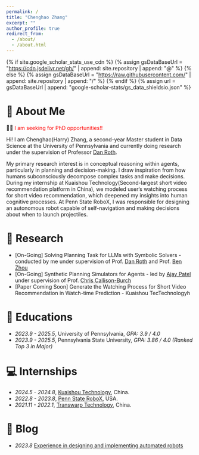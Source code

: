 ```yaml
---
permalink: /
title: "Chenghao Zhang"
excerpt: ""
author_profile: true
redirect_from: 
  - /about/
  - /about.html
---
```


{% if site.google_scholar_stats_use_cdn %}
{% assign gsDataBaseUrl = "https://cdn.jsdelivr.net/gh/" | append: site.repository | append: "@" %}
{% else %}
{% assign gsDataBaseUrl = "https://raw.githubusercontent.com/" | append: site.repository | append: "/" %}
{% endif %}
{% assign url = gsDataBaseUrl | append: "google-scholar-stats/gs_data_shieldsio.json" %}

<span class='anchor' id='about-me'></span>
# 👋 About Me
📡📡 <span style="color:red;">I am seeking for PhD opportunities!!</span> 

Hi! I am Chenghao(Harry) Zhang, a second-year Master student in Data Science at the University of Pennsylvania and currently doing research under the supervision of Professor [Dan Roth](https://www.cis.upenn.edu/~danroth/). 

My primary research interest is in conceptual reasoning within agents, particularly in planning and decision-making. I draw inspiration from how humans subconsciously decompose complex tasks and make decisions. During my internship at Kuaishou Technology(Second-largest short video recommendation platform in China), we modeled user‘s watching process for short video recommendation, which deepened my insights into human cognitive processes. At Penn State RoboX, I was responsible for designing an autonomous robot capable of self-navigation and making decisions about when to launch projectiles. 

<!-- My research interest includes neural machine translation and computer vision. I have published more than 100 papers at the top international AI conferences with total <a href='https://scholar.google.com/citations?user=DhtAFkwAAAAJ'>google scholar citations <strong><span id='total_cit'>260000+</span></strong></a> (You can also use google scholar badge <a href='https://scholar.google.com/citations?user=DhtAFkwAAAAJ'><img src="https://img.shields.io/endpoint?url={{ url | url_encode }}&logo=Google%20Scholar&labelColor=f6f6f6&color=9cf&style=flat&label=citations"></a>). -->


<!-- # 📖 Educations
### University of Pennsylvania <span style="font-size: 1.0em;">*(Sep. 2023 – Expected May 2025)*</span>
**M.S. in Data Science**  
*GPA: 3.9 / 4.0*


### Pennsylvania State University <span style="font-size: 1.0em;">*(Sep. 2019 – May 2023)*</span>
**B.S. in Data Science(Computational Data Science Track); Minor in Mathematics**   
*GPA: 3.86 / 4.0 (Ranked Top 3 in Major)* -->


# 🤖 Research
- [On-Going] Solving Planning Task for LLMs with Symbolic Solvers - conducted by me under supervision of Prof. [Dan Roth](https://www.cis.upenn.edu/~danroth/) and Prof. [Ben Zhou](http://xuanyu.me/)
- [On-Going] Synthetic Planning Simulators for Agents - led by [Ajay Patel](https://ajayp.app/) under supervision of Prof. [Chris Callison-Burch](https://www.cis.upenn.edu/~ccb/)
- [Paper Coming Soon] Generate the Watching Process for Short Video Recommendation in Watch-time Prediction - Kuaishou TecTechnologyh

# 📖 Educations
- *2023.9 - 2025.5*, University of Pennsylvania, *GPA: 3.9 / 4.0*
- *2023.9 - 2025.5*, Pennsylvania State University, *GPA: 3.86 / 4.0 (Ranked Top 3 in Major)*

# 💻 Internships
- *2024.5 - 2024.8*, [Kuaishou Technology](https://www.kuaishou.com/en), China.
- *2022.8 - 2023.8*, [Penn State RoboX](https://sites.psu.edu/robox/), USA.
- *2021.11 - 2022.1*, [Transwarp Technology](https://www.transwarp.cn/en), China.

# 📝 Blog
- *2023.8* [Experience in designing and implementing automated robots]()

<!-- # 🔥 News
- *2022.02*: &nbsp;🎉🎉 Lorem ipsum dolor sit amet, consectetur adipiscing elit. Vivamus ornare aliquet ipsum, ac tempus justo dapibus sit amet. 
- *2022.02*: &nbsp;🎉🎉 Lorem ipsum dolor sit amet, consectetur adipiscing elit. Vivamus ornare aliquet ipsum, ac tempus justo dapibus sit amet.  -->

<!-- # 📝 Publications 

<div class='paper-box'><div class='paper-box-image'><div><div class="badge">CVPR 2016</div><img src='images/500x300.png' alt="sym" width="100%"></div></div>
<div class='paper-box-text' markdown="1">

[Deep Residual Learning for Image Recognition](https://openaccess.thecvf.com/content_cvpr_2016/papers/He_Deep_Residual_Learning_CVPR_2016_paper.pdf)

**Kaiming He**, Xiangyu Zhang, Shaoqing Ren, Jian Sun

[**Project**](https://scholar.google.com/citations?view_op=view_citation&hl=zh-CN&user=DhtAFkwAAAAJ&citation_for_view=DhtAFkwAAAAJ:ALROH1vI_8AC) <strong><span class='show_paper_citations' data='DhtAFkwAAAAJ:ALROH1vI_8AC'></span></strong>
- Lorem ipsum dolor sit amet, consectetur adipiscing elit. Vivamus ornare aliquet ipsum, ac tempus justo dapibus sit amet. 
</div>
</div>

- [Lorem ipsum dolor sit amet, consectetur adipiscing elit. Vivamus ornare aliquet ipsum, ac tempus justo dapibus sit amet](https://github.com), A, B, C, **CVPR 2020**

# 🎖 Honors and Awards
- *2021.10* Lorem ipsum dolor sit amet, consectetur adipiscing elit. Vivamus ornare aliquet ipsum, ac tempus justo dapibus sit amet. 
- *2021.09* Lorem ipsum dolor sit amet, consectetur adipiscing elit. Vivamus ornare aliquet ipsum, ac tempus justo dapibus sit amet.  

# 💬 Invited Talks
- *2021.06*, Lorem ipsum dolor sit amet, consectetur adipiscing elit. Vivamus ornare aliquet ipsum, ac tempus justo dapibus sit amet. 
- *2021.03*, Lorem ipsum dolor sit amet, consectetur adipiscing elit. Vivamus ornare aliquet ipsum, ac tempus justo dapibus sit amet.  \| [\[video\]](https://github.com/) -->
